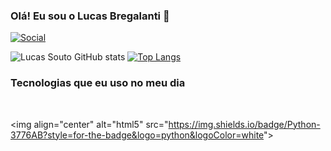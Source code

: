 ### Olá! Eu sou o Lucas Bregalanti 👋

[![Social](https://img.shields.io/badge/LinkedIn-0077B5?style=for-the-badge&logo=linkedin&logoColor=white)](https://www.linkedin.com/in/lucasouto97/)

![Lucas Souto GitHub stats](https://github-readme-stats.vercel.app/api?username=luckrpg&show_icons=true&theme=tokyonight)
[![Top Langs](https://github-readme-stats.vercel.app/api/top-langs/?username=luckrpg&langs_count=8)](https://github.com/anuraghazra/github-readme-stats)

### Tecnologias que eu uso no meu dia

<div style="display: inline_block"></br>

<img align="center" alt="html5" src="https://img.shields.io/badge/Python-3776AB?style=for-the-badge&logo=python&logoColor=white"&gt;

</div>
